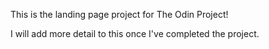 This is the landing page project for The Odin Project!

I will add more detail to this once I've completed the project.